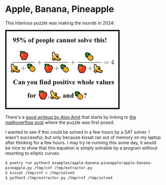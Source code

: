 Apple, Banana, Pineapple
========================

This hilarious puzzle was making the rounds in 2024:

![](apple-banana-pineapple.png)

There's a [good writeup by Alon Amit](https://www.quora.com/How-do-you-find-the-positive-integer-solutions-to-frac-x-y+z-+-frac-y-z+x-+-frac-z-x+y-4/answer/Alon-Amit)
that starts by linking to [the mathoverflow post](https://mathoverflow.net/questions/227713/estimating-the-size-of-solutions-of-a-diophantine-equation/) where the
puzzle was first posed.

I wanted to see if this could be solved in a few hours by a SAT solver. I wasn't successful, but only because kissat ran out of
memory on my laptop after thinking for a few hours. I may try re-running this some day, it would be nice to show that this
equation is simply solvable by a program without resorting to elliptic curves:

```
$ poetry run python3 examples/apple-banana-pineapple/apple-banana-pineapple.py /tmp/cnf /tmp/extractor.py
$ kissat /tmp/cnf > /tmp/solved
$ python3 /tmp/extractor.py /tmp/cnf /tmp/solved
```

